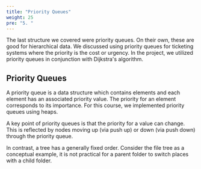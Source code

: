 ```yaml
---
title: "Priority Queues"
weight: 25
pre: "5. "
---
```

The last structure we covered were priority queues. On their own, these are good for hierarchical data. We discussed using priority queues for ticketing systems where the priority is the cost or urgency. In the project, we utilized priority queues in conjunction with Dijkstra's algorithm.

Priority Queues
---

A priority queue is a data structure which contains elements and each element has an associated priority value. The priority for an element corresponds to its importance. For this course, we implemented priority queues using heaps. 

A key point of priority queues is that the priority for a value can change. This is reflected by nodes moving up (via push up) or down (via push down) through the priority queue. 

In contrast, a tree has a generally fixed order. Consider the file tree as a conceptual example, it is not practical for a parent folder to switch places with a child folder. 

